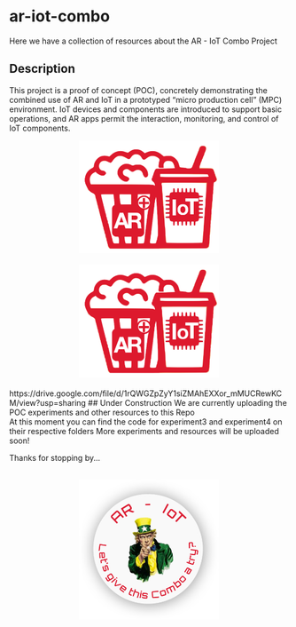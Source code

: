 # ar-iot-combo
Here we have a collection of resources about the AR - IoT Combo Project
## Description
This project is a proof of concept (POC), concretely demonstrating the combined use of AR and IoT in a prototyped “micro production cell” (MPC) environment. IoT devices and components are introduced to support basic operations, and AR apps permit the interaction, monitoring, and control of IoT components.

<div align=center>
    <img src="https://github.com/paulonegrao/assets/blob/master/ar-iot.png" height="50%" width="50%" alt="AR - IoT Combo" width="650px" />
</div>
<br>

<div align=center>
    <a href="https://drive.google.com/file/d/1rQWGZpZyY1siZMAhEXXor_mMUCRewKCM/view?usp=sharing">
        <img src="https://github.com/paulonegrao/assets/blob/master/ar-iot.png" height="50%" width="50%" alt="AR - IoT Combo" width="650px" />
    </a>
</div>
<br>
https://drive.google.com/file/d/1rQWGZpZyY1siZMAhEXXor_mMUCRewKCM/view?usp=sharing
## Under Construction
We are currently uploading the POC experiments and other resources to this Repo <br>
At this moment you can find the code for experiment3 and experiment4 on their respective folders 
More experiments and resources will be uploaded soon!

Thanks for stopping by...

<br>
<div align=center>
    <img src="https://github.com/paulonegrao/assets/blob/master/tio.png?" height="50%" width="50%" alt="AR - IoT Combo" width="650px" />
</div>
<br>

